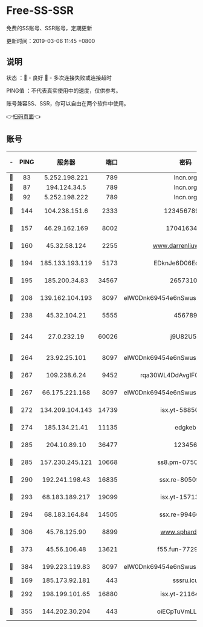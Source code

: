 # Free-SS-SSR

免费的SS账号、SSR账号，定期更新

更新时间：2019-03-06 11:45 +0800

## 说明

状态     ：🙂 - 良好 🙁 - 多次连接失败或连接超时

PING值   ：不代表真实使用中的速度，仅供参考。

账号兼容SS、SSR，你可以自由在两个软件中使用。

👉[扫码页面](https://liesauer.github.io/free-ss-ssr.github.io/)👈

## 账号

|-|PING|服务器|端口|密码|加密方式|区域|
|:----:|:----:|:-----:|-----:|:----:|:----:|:----:|
|🙂|83|5.252.198.221|789|lncn.org|rc4|JP|
|🙂|87|194.124.34.5|789|lncn.org|rc4|JP|
|🙂|92|5.252.198.222|789|lncn.org|rc4|JP|
|🙂|144|104.238.151.6|2333|12345678900|aes-256-cfb|JP|
|🙂|157|46.29.162.169|8002|1704163453|aes-256-cfb|RU|
|🙂|160|45.32.58.124|2255|www.darrenliuwei.com|aes-256-cfb|JP|
|🙂|194|185.133.193.119|5173|EDknJe6D06EoWDaw|aes-256-cfb|US|
|🙂|195|185.200.34.83|34567|26573106|aes-256-cfb|US|
|🙂|208|139.162.104.193|8097|eIW0Dnk69454e6nSwuspv9DmS201tQ0D|aes-256-cfb|JP|
|🙂|238|45.32.104.21|5555|456789|aes-256-cfb|SG|
|🙂|244|27.0.232.19|60026|j9U82U53|xchacha20-ietf-poly1305|HK|
|🙂|264|23.92.25.101|8097|eIW0Dnk69454e6nSwuspv9DmS201tQ0D|aes-256-cfb|US|
|🙂|267|109.238.6.24|9452|rqa30WL4DdAvgIFG6Fs3znzTa|aes-256-cfb|FR|
|🙂|267|66.175.221.168|8097|eIW0Dnk69454e6nSwuspv9DmS201tQ0D|aes-256-cfb|US|
|🙂|272|134.209.104.143|14739|isx.yt-58850709|aes-256-cfb|SG|
|🙂|274|185.134.21.41|11135|edgkeb|aes-256-cfb|GB|
|🙂|285|204.10.89.10|36477|123456|aes-256-cfb|US|
|🙂|285|157.230.245.121|10668|ss8.pm-07507043|aes-256-cfb|SG|
|🙂|290|192.241.198.43|16835|ssx.re-80509121|aes-256-cfb|US|
|🙂|293|68.183.189.217|19099|isx.yt-15713167|aes-256-cfb|SG|
|🙂|294|68.183.164.84|14505|ssx.re-99466005|aes-256-cfb|US|
|🙂|306|45.76.125.90|8899|www.sphard.com|aes-256-cfb|JP|
|🙂|373|45.56.106.48|13621|f55.fun-77297239|aes-256-cfb|US|
|🙂|384|199.223.119.83|8097|eIW0Dnk69454e6nSwuspv9DmS201tQ0D|aes-256-cfb|US|
|🙂|169|185.173.92.181|443|sssru.icu|rc4-md5|RU|
|🙂|292|198.199.101.65|16880|isx.yt-21164975|aes-256-cfb|US|
|🙂|355|144.202.30.204|443|oiECpTuVmLLxk4Ts|aes-256-cfb|US|
